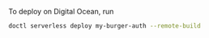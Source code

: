 

To deploy on Digital Ocean, run

```bash
doctl serverless deploy my-burger-auth --remote-build
```
